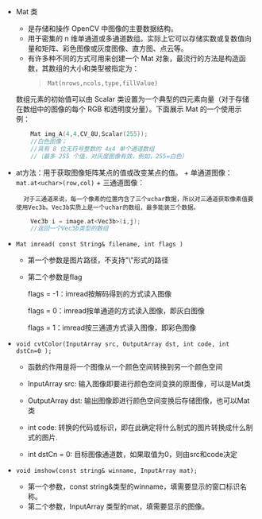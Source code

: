 + Mat 类
    + 是存储和操作 OpenCV 中图像的主要数据结构。
    + 用于密集的 n 维单通道或多通道数组。实际上它可以存储实数或复数值向量和矩阵、彩色图像或灰度图像、直方图、点云等。
    + 有许多种不同的方式可用来创建一个 Mat 对象，最流行的方法是构造函数，其数组的大小和类型被指定为：
        > `Mat(nrows,ncols,type,fillValue)`
    
    
    数组元素的初始值可以由 Scalar 类设置为一个典型的四元素向量（对于存储在数组中的图像的每个 RGB 和透明度分量）。下面展示 Mat 的一个使用示例：

    ```c++
        Mat img_A(4,4,CV_8U,Scalar(255));
        //白色图像；
        //具有 8 位无符号整数的 4x4 单个通道数组
        //（最多 255 个值，对灰度图像有效，例如，255=白色）
    ```
+ at方法：用于获取图像矩阵某点的值或改变某点的值。
        + 单通道图像：`mat.at<uchar>(row,col)`
        + 三通道图像：

        对于三通道来说，每一个像素的位置内含了三个uchar数据，所以对三通道获取像素值要使用Vec3b。Vec3b实质上是一个uchar的数组，最多能装三个数据。
    ```c++
        Vec3b i = image.at<Vec3b>(i,j);
        //返回一个Vec3b类型的数组
    ```

+ `Mat imread( const String& filename, int flags )`
    + 第一个参数是图片路径，不支持"\\"形式的路径
    + 第二个参数是flag

         flags = -1：imread按解码得到的方式读入图像

         flags = 0：imread按单通道的方式读入图像，即灰白图像

        flags = 1：imread按三通道方式读入图像，即彩色图像
+ `void cvtColor(InputArray src, OutputArray dst, int code, int dstCn=0 );`
    + 函数的作用是将一个图像从一个颜色空间转换到另一个颜色空间
    + InputArray src: 输入图像即要进行颜色空间变换的原图像，可以是Mat类 

    + OutputArray dst: 输出图像即进行颜色空间变换后存储图像，也可以Mat类 
    + int code: 转换的代码或标识，即在此确定将什么制式的图片转换成什么制式的图片.
    + int dstCn = 0: 目标图像通道数，如果取值为0，则由src和code决定
+ `void imshow(const string& winname, InputArray mat);`
    + 第一个参数，const string&类型的winname，填需要显示的窗口标识名称。
    + 第二个参数，InputArray 类型的mat，填需要显示的图像。